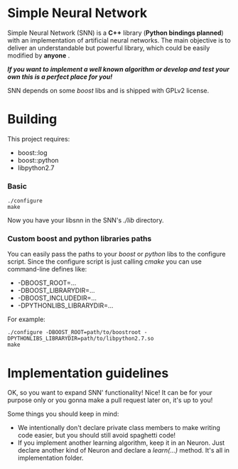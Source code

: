 # Simple Neural Network

Simple Neural Network (SNN) is a <b>C++</b> library (<b>Python bindings planned</b>) with an implementation of artificial neural networks. The main objective is to deliver an understandable but powerful library, which could be easily modified by <b>anyone</b> .

<b><i>If <b>you</b> want to implement a well known algorithm or develop and test your own this is a perfect place for you!</i></b>

SNN depends on some <i>boost</i> libs and is shipped with GPLv2 license.

# Building
This project requires:
* boost::log
* boost::python
* libpython2.7

### Basic

    ./configure
    make

Now you have your libsnn in the SNN's <i>./lib</i> directory.

### Custom boost and python libraries paths

You can easily pass the paths to your <i>boost</i> or <i>python</i> libs to the configure script.
Since the configure script is just calling <i>cmake</i> you can use command-line defines like:
* -DBOOST_ROOT=...
* -DBOOST_LIBRARYDIR=...
* -DBOOST_INCLUDEDIR=...
* -DPYTHONLIBS_LIBRARYDIR=...

For example:

    ./configure -DBOOST_ROOT=path/to/boostroot -DPYTHONLIBS_LIBRARYDIR=path/to/libpython2.7.so
    make

# Implementation guidelines

OK, so you want to expand SNN' functionality! Nice! It can be for your purpose only or you gonna make a pull request later on, it's up to you!

Some things you should keep in mind:
* We intentionally don't declare private class members to make writing code easier, but you should still avoid spaghetti code!
* If you implement another learning algorithm, keep it in an Neuron. Just declare another kind of Neuron and declare a <i>learn(...)</i> method. It's all in implementation folder.